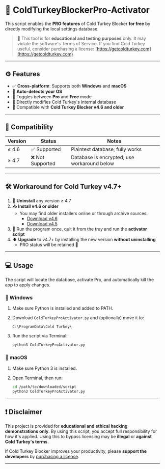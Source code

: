 # 🦃 ColdTurkeyBlockerPro-Activator

This script enables the **PRO features** of Cold Turkey Blocker **for free** by directly modifying the local settings database.

> 🧪 This tool is for **educational and testing purposes** only. It may violate the software's Terms of Service. If you find Cold Turkey useful, consider purchasing a license: [https://getcoldturkey.com](https://getcoldturkey.com)

---

## ⚙️ Features

- ✅ **Cross-platform**: Supports both **Windows** and **macOS**
- 🧠 **Auto-detects your OS**
- 🔄 Toggles between **Pro** and **Free** mode
- 💾 Directly modifies Cold Turkey's internal database
- 🔧 Compatible with **Cold Turkey Blocker v4.6 and older**

---

## 🧩 Compatibility

| Version | Status          | Notes                                                                 |
|---------|------------------|-----------------------------------------------------------------------|
| ≤ 4.6   | ✅ Supported      | Plaintext database; fully works                                       |
| ≥ 4.7   | ❌ Not Supported  | Database is encrypted; use workaround below                          |

---

## 🛠️ Workaround for Cold Turkey v4.7+

1. 🔄 **Uninstall** any version ≥ 4.7
2. 📥 **Install v4.6 or older**
   - You may find older installers online or through archive sources.
     - [Download v4.6](https://web.archive.org/web/20250417043425if_/https://getcoldturkey.com/files/Cold_Turkey_Installer.exe?v=16Apr25)
     - [Download v4.5](https://web.archive.org/web/20241229054342if_/https://getcoldturkey.com/files/Cold_Turkey_Installer.exe?v=4.5)
3. 🧪 Run the program once, quit it from the tray and run the **activator script**
4. ⬆️ **Upgrade** to v4.7+ by installing the new version **without uninstalling**
   - PRO status will be retained 🎉

---

## 💻 Usage
The script will locate the database, activate Pro, and automatically kill the app to apply changes.


### 🔹 Windows

   1. Make sure Python is installed and added to PATH.
   2. Download `ColdTurkeyProActivator.py` and (optionally) move it to:
      
      ```
      C:\ProgramData\Cold Turkey\
      ```
   3. Run the script via Terminal:
      ```bash
      python3 ColdTurkeyProActivator.py
      ````
      
   ### 🔸 macOS
   
   1. Make sure Python 3 is installed.
   2. Open Terminal, then run:
   
      ```bash
      cd /path/to/downloaded/script
      python3 ColdTurkeyProActivator.py
      ```
---
## ❗ Disclaimer

This project is provided for **educational and ethical hacking demonstrations only**.
By using this script, you accept full responsibility for how it's applied.
Using this to bypass licensing may be **illegal** or **against Cold Turkey's terms**.

If Cold Turkey Blocker improves your productivity, please **support the developers** by [purchasing a license](https://getcoldturkey.com).

---
